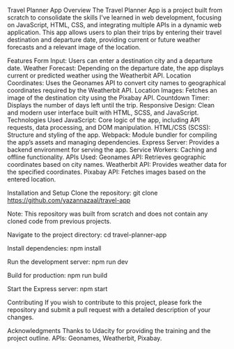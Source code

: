 Travel Planner App
Overview
The Travel Planner App is a project built from scratch to consolidate the skills I've learned in web development, focusing on JavaScript, HTML, CSS, and integrating multiple APIs in a dynamic web application. This app allows users to plan their trips by entering their travel destination and departure date, providing current or future weather forecasts and a relevant image of the location.

Features
Form Input: Users can enter a destination city and a departure date.
Weather Forecast: Depending on the departure date, the app displays current or predicted weather using the Weatherbit API.
Location Coordinates: Uses the Geonames API to convert city names to geographical coordinates required by the Weatherbit API.
Location Images: Fetches an image of the destination city using the Pixabay API.
Countdown Timer: Displays the number of days left until the trip.
Responsive Design: Clean and modern user interface built with HTML, SCSS, and JavaScript.
Technologies Used
JavaScript: Core logic of the app, including API requests, data processing, and DOM manipulation.
HTML/CSS (SCSS): Structure and styling of the app.
Webpack: Module bundler for compiling the app’s assets and managing dependencies.
Express Server: Provides a backend environment for serving the app.
Service Workers: Caching and offline functionality.
APIs Used:
Geonames API: Retrieves geographic coordinates based on city names.
Weatherbit API: Provides weather data for the specified coordinates.
Pixabay API: Fetches images based on the entered location.

Installation and Setup
Clone the repository:
git clone https://github.com/yazannazaal/travel-app

Note: This repository was built from scratch and does not contain any cloned code from previous projects.

Navigate to the project directory:
cd travel-planner-app

Install dependencies:
npm install

Run the development server:
npm run dev

Build for production:
npm run build

Start the Express server:
npm start

Contributing
If you wish to contribute to this project, please fork the repository and submit a pull request with a detailed description of your changes.

Acknowledgments
Thanks to Udacity for providing the training and the project outline.
APIs: Geonames, Weatherbit, Pixabay.

